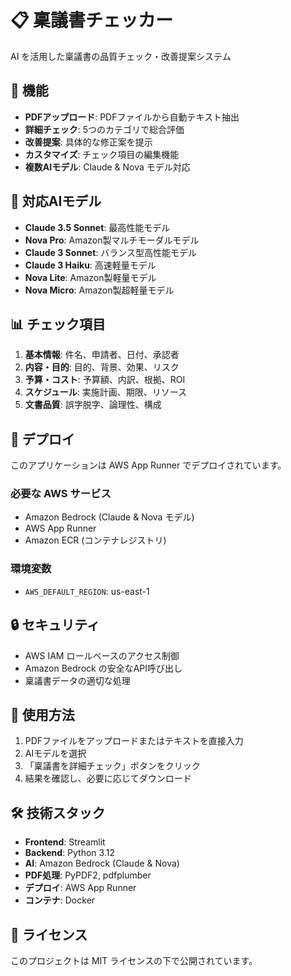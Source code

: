 # 📋 稟議書チェッカー

AI を活用した稟議書の品質チェック・改善提案システム

## 🎯 機能

- **PDFアップロード**: PDFファイルから自動テキスト抽出
- **詳細チェック**: 5つのカテゴリで総合評価
- **改善提案**: 具体的な修正案を提示
- **カスタマイズ**: チェック項目の編集機能
- **複数AIモデル**: Claude & Nova モデル対応

## 🤖 対応AIモデル

- **Claude 3.5 Sonnet**: 最高性能モデル
- **Nova Pro**: Amazon製マルチモーダルモデル
- **Claude 3 Sonnet**: バランス型高性能モデル
- **Claude 3 Haiku**: 高速軽量モデル
- **Nova Lite**: Amazon製軽量モデル
- **Nova Micro**: Amazon製超軽量モデル

## 📊 チェック項目

1. **基本情報**: 件名、申請者、日付、承認者
2. **内容・目的**: 目的、背景、効果、リスク
3. **予算・コスト**: 予算額、内訳、根拠、ROI
4. **スケジュール**: 実施計画、期限、リソース
5. **文書品質**: 誤字脱字、論理性、構成

## 🚀 デプロイ

このアプリケーションは AWS App Runner でデプロイされています。

### 必要な AWS サービス
- Amazon Bedrock (Claude & Nova モデル)
- AWS App Runner
- Amazon ECR (コンテナレジストリ)

### 環境変数
- `AWS_DEFAULT_REGION`: us-east-1

## 🔒 セキュリティ

- AWS IAM ロールベースのアクセス制御
- Amazon Bedrock の安全なAPI呼び出し
- 稟議書データの適切な処理

## 📝 使用方法

1. PDFファイルをアップロードまたはテキストを直接入力
2. AIモデルを選択
3. 「稟議書を詳細チェック」ボタンをクリック
4. 結果を確認し、必要に応じてダウンロード

## 🛠️ 技術スタック

- **Frontend**: Streamlit
- **Backend**: Python 3.12
- **AI**: Amazon Bedrock (Claude & Nova)
- **PDF処理**: PyPDF2, pdfplumber
- **デプロイ**: AWS App Runner
- **コンテナ**: Docker

## 📄 ライセンス

このプロジェクトは MIT ライセンスの下で公開されています。
